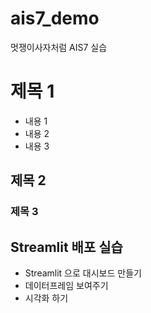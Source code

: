 # ais7_demo
멋쟁이사자처럼 AIS7 실습

# 제목 1
* 내용 1
* 내용 2
* 내용 3

## 제목 2

### 제목 3

## Streamlit 배포 실습
* Streamlit 으로 대시보드 만들기
* 데이터프레임 보여주기
* 시각화 하기
